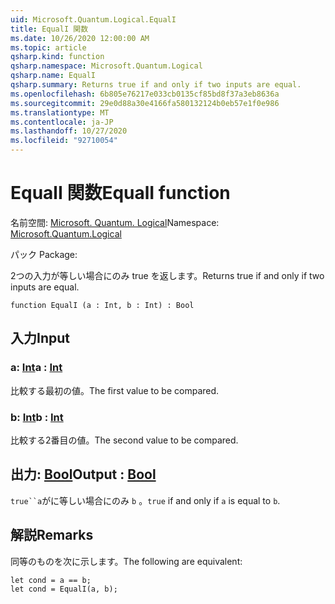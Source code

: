 ```yaml
---
uid: Microsoft.Quantum.Logical.EqualI
title: EqualI 関数
ms.date: 10/26/2020 12:00:00 AM
ms.topic: article
qsharp.kind: function
qsharp.namespace: Microsoft.Quantum.Logical
qsharp.name: EqualI
qsharp.summary: Returns true if and only if two inputs are equal.
ms.openlocfilehash: 6b805e76217e033cb0135cf85bd8f37a3eb8636a
ms.sourcegitcommit: 29e0d88a30e4166fa580132124b0eb57e1f0e986
ms.translationtype: MT
ms.contentlocale: ja-JP
ms.lasthandoff: 10/27/2020
ms.locfileid: "92710054"
---
```

# <a name="equali-function"></a><span data-ttu-id="97ad1-102">EqualI 関数</span><span class="sxs-lookup"><span data-stu-id="97ad1-102">EqualI function</span></span>

<span data-ttu-id="97ad1-103">名前空間: [Microsoft. Quantum. Logical](xref:Microsoft.Quantum.Logical)</span><span class="sxs-lookup"><span data-stu-id="97ad1-103">Namespace: [Microsoft.Quantum.Logical](xref:Microsoft.Quantum.Logical)</span></span>

<span data-ttu-id="97ad1-104">パック [](https://nuget.org/packages/)</span><span class="sxs-lookup"><span data-stu-id="97ad1-104">Package: [](https://nuget.org/packages/)</span></span>


<span data-ttu-id="97ad1-105">2つの入力が等しい場合にのみ true を返します。</span><span class="sxs-lookup"><span data-stu-id="97ad1-105">Returns true if and only if two inputs are equal.</span></span>

```qsharp
function EqualI (a : Int, b : Int) : Bool
```


## <a name="input"></a><span data-ttu-id="97ad1-106">入力</span><span class="sxs-lookup"><span data-stu-id="97ad1-106">Input</span></span>

### <a name="a--int"></a><span data-ttu-id="97ad1-107">a: [Int](xref:microsoft.quantum.lang-ref.int)</span><span class="sxs-lookup"><span data-stu-id="97ad1-107">a : [Int](xref:microsoft.quantum.lang-ref.int)</span></span>

<span data-ttu-id="97ad1-108">比較する最初の値。</span><span class="sxs-lookup"><span data-stu-id="97ad1-108">The first value to be compared.</span></span>


### <a name="b--int"></a><span data-ttu-id="97ad1-109">b: [Int](xref:microsoft.quantum.lang-ref.int)</span><span class="sxs-lookup"><span data-stu-id="97ad1-109">b : [Int](xref:microsoft.quantum.lang-ref.int)</span></span>

<span data-ttu-id="97ad1-110">比較する2番目の値。</span><span class="sxs-lookup"><span data-stu-id="97ad1-110">The second value to be compared.</span></span>



## <a name="output--bool"></a><span data-ttu-id="97ad1-111">出力: [Bool](xref:microsoft.quantum.lang-ref.bool)</span><span class="sxs-lookup"><span data-stu-id="97ad1-111">Output : [Bool](xref:microsoft.quantum.lang-ref.bool)</span></span>

<span data-ttu-id="97ad1-112">`true``a`がに等しい場合にのみ `b` 。</span><span class="sxs-lookup"><span data-stu-id="97ad1-112">`true` if and only if `a` is equal to `b`.</span></span>

## <a name="remarks"></a><span data-ttu-id="97ad1-113">解説</span><span class="sxs-lookup"><span data-stu-id="97ad1-113">Remarks</span></span>

<span data-ttu-id="97ad1-114">同等のものを次に示します。</span><span class="sxs-lookup"><span data-stu-id="97ad1-114">The following are equivalent:</span></span>

```Q#
let cond = a == b;
let cond = EqualI(a, b);
```
